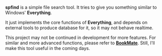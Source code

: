 **spfind** is a simple file search tool. It tries to give you something
similar to Windows' **Everything**.

It just implements the core functions of **Everything**, and depends on
external tools to produce database for it, so it may not behave realtime.

This project may not be continued in development for more features.
For similar and more advanced functions, please refer to
**[BookMate](https://github.com/chunis/bookmate)**.
Still, I'll make this tool useful in the coming days.

